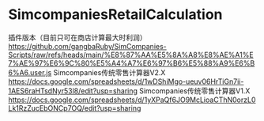 # SimcompaniesRetailCalculation
插件版本（目前只可在商店计算最大时利润）	https://github.com/gangbaRuby/SimCompanies-Scripts/raw/refs/heads/main/%E8%87%AA%E5%8A%A8%E8%AE%A1%E7%AE%97%E6%9C%80%E5%A4%A7%E6%97%B6%E5%88%A9%E6%B6%A6.user.js
Simcompanies传统零售计算器V2.X https://docs.google.com/spreadsheets/d/1wDShiMgo-ueuv06HrTiGn7ii-1AES6raHTsdNyr53l8/edit?usp=sharing
Simcompanies传统零售计算器V1.X https://docs.google.com/spreadsheets/d/1yXPaQf6JO9McLioaCThN0orzL0Lk1RzZucEbONCp7OQ/edit?usp=sharing
